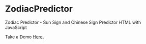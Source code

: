 # ZodiacPredictor
Zodiac Predictor - Sun Sign and Chinese Sign Predictor HTML with JavaScript


Take a Demo [Here.](https://luciferreeves.github.io/ZodiacPredictor/)
